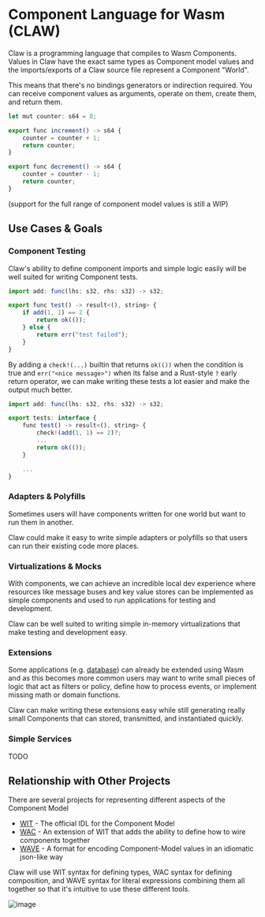# Component Language for Wasm (CLAW)

Claw is a programming language that compiles to Wasm Components.
Values in Claw have the exact same types as Component model values and the imports/exports of a Claw source file represent a Component "World".

This means that there's no bindings generators or indirection required.
You can receive component values as arguments, operate on them, create them, and return them.

```js
let mut counter: s64 = 0;

export func increment() -> s64 {
    counter = counter + 1;
    return counter;
}

export func decrement() -> s64 {
    counter = counter - 1;
    return counter;
}
```

(support for the full range of component model values is still a WIP)

## Use Cases & Goals

### Component Testing

Claw's ability to define component imports and simple logic easily will be well suited for writing Component tests.

```js
import add: func(lhs: s32, rhs: s32) -> s32;

export func test() -> result<(), string> {
    if add(1, 1) == 2 {
        return ok(());
    } else {
        return err("test failed");
    }
}
```

By adding a `check!(...)` builtin that returns `ok(())` when the condition is true and `err("<nice message>")` when its false
and a Rust-style `?` early return operator, we can make writing these tests a lot easier and make the output much better.

```js
import add: func(lhs: s32, rhs: s32) -> s32;

export tests: interface {
    func test() -> result<(), string> {
        check!(add(1, 1) == 2)?;
        ...
        return ok(());
    }

    ...
}
```

### Adapters & Polyfills

Sometimes users will have components written for one world but want to run them in another.

Claw could make it easy to write simple adapters or polyfills so that users can run their existing code more places.

### Virtualizations & Mocks

With components, we can achieve an incredible local dev experience where resources like message buses and key value stores
can be implemented as simple components and used to run applications for testing and development.

Claw can be well suited to writing simple in-memory virtualizations that make testing and development easy.

### Extensions

Some applications (e.g. [database](https://docs.singlestore.com/cloud/reference/code-engine-powered-by-wasm/create-wasm-udfs/))
can already be extended using Wasm and as this becomes more common users may want to write small pieces of logic that act as filters or policy,
define how to process events, or implement missing math or domain functions.

Claw can make writing these extensions easy while still generating really small Components that can stored, transmitted, and instantiated quickly.

### Simple Services

TODO

## Relationship with Other Projects

There are several projects for representing different aspects of the Component Model

* [WIT](https://github.com/WebAssembly/component-model/blob/main/design/mvp/WIT.md) - The official IDL for the Component Model
* [WAC](https://github.com/peterhuene/wac/) - An extension of WIT that adds the ability to define how to wire components together
* [WAVE](https://github.com/lann/wave) - A format for encoding Component-Model values in an idiomatic json-like way

Claw will use WIT syntax for defining types, WAC syntax for defining composition, and WAVE syntax for literal expressions
combining them all together so that it's intuitive to use these different tools.

![image](https://github.com/esoterra/claw-lang/assets/3458116/de0673f1-7b92-48c6-b1c3-e52479797778)

